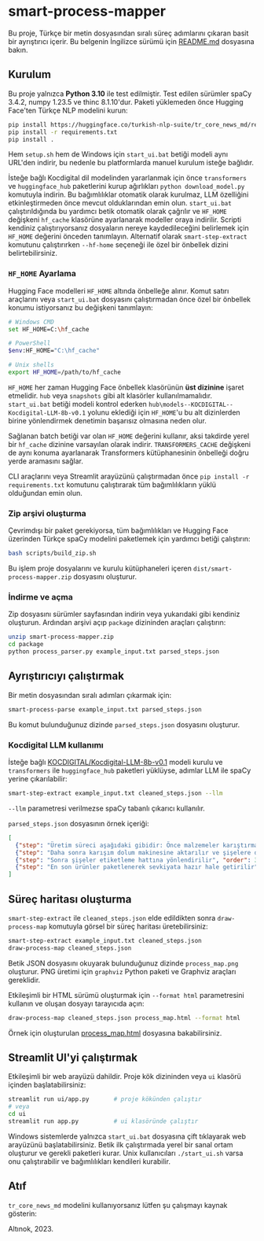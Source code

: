 # smart-process-mapper

Bu proje, Türkçe bir metin dosyasından sıralı süreç adımlarını çıkaran basit bir ayrıştırıcı içerir.
Bu belgenin İngilizce sürümü için [README.md](README.md) dosyasına bakın.

## Kurulum

Bu proje yalnızca **Python 3.10** ile test edilmiştir.
Test edilen sürümler spaCy 3.4.2, numpy 1.23.5 ve thinc 8.1.10'dur. Paketi yüklemeden önce Hugging Face'ten Türkçe NLP modelini kurun:
```bash
pip install https://huggingface.co/turkish-nlp-suite/tr_core_news_md/resolve/main/tr_core_news_md-1.0-py3-none-any.whl
pip install -r requirements.txt
pip install .
```

Hem `setup.sh` hem de Windows için `start_ui.bat` betiği modeli aynı URL'den indirir, bu nedenle bu platformlarda manuel kurulum isteğe bağlıdır.

İsteğe bağlı Kocdigital dil modelinden yararlanmak için önce `transformers` ve `huggingface_hub` paketlerini kurup ağırlıkları `python download_model.py` komutuyla indirin. Bu bağımlılıklar otomatik olarak kurulmaz, LLM özelliğini etkinleştirmeden önce mevcut olduklarından emin olun.
`start_ui.bat` çalıştırıldığında bu yardımcı betik otomatik olarak çağrılır ve `HF_HOME` değişkeni `hf_cache` klasörüne ayarlanarak modeller oraya indirilir. Scripti kendiniz çalıştırıyorsanız dosyaların nereye kaydedileceğini belirlemek için `HF_HOME` değerini önceden tanımlayın. 
Alternatif olarak `smart-step-extract` komutunu çalıştırırken `--hf-home` seçeneği ile özel bir önbellek dizini belirtebilirsiniz.

### `HF_HOME` Ayarlama

Hugging Face modelleri `HF_HOME` altında önbelleğe alınır. Komut satırı araçlarını veya `start_ui.bat` dosyasını çalıştırmadan önce özel bir önbellek konumu istiyorsanız bu değişkeni tanımlayın:
```bash
# Windows CMD
set HF_HOME=C:\hf_cache

# PowerShell
$env:HF_HOME="C:\hf_cache"

# Unix shells
export HF_HOME=/path/to/hf_cache
```

`HF_HOME` her zaman Hugging Face önbellek klasörünün **üst dizinine** işaret etmelidir. `hub` veya `snapshots` gibi alt klasörler kullanılmamalıdır. `start_ui.bat` betiği modeli kontrol ederken `hub\models--KOCDIGITAL--Kocdigital-LLM-8b-v0.1` yolunu eklediği için `HF_HOME`'u bu alt dizinlerden birine yönlendirmek denetimin başarısız olmasına neden olur.

Sağlanan batch betiği var olan `HF_HOME` değerini kullanır, aksi takdirde yerel bir `hf_cache` dizinine varsayılan olarak indirir.
`TRANSFORMERS_CACHE` değişkeni de aynı konuma ayarlanarak Transformers
kütüphanesinin önbelleği doğru yerde aramasını sağlar.

CLI araçlarını veya Streamlit arayüzünü çalıştırmadan önce `pip install -r requirements.txt` komutunu çalıştırarak tüm bağımlılıkların yüklü olduğundan emin olun.

### Zip arşivi oluşturma

Çevrimdışı bir paket gerekiyorsa, tüm bağımlılıkları ve Hugging Face üzerinden Türkçe spaCy modelini paketlemek için yardımcı betiği çalıştırın:
```bash
bash scripts/build_zip.sh
```

Bu işlem proje dosyalarını ve kurulu kütüphaneleri içeren `dist/smart-process-mapper.zip` dosyasını oluşturur.

### İndirme ve açma

Zip dosyasını sürümler sayfasından indirin veya yukarıdaki gibi kendiniz oluşturun. Ardından arşivi açıp `package` dizininden araçları çalıştırın:
```bash
unzip smart-process-mapper.zip
cd package
python process_parser.py example_input.txt parsed_steps.json
```

## Ayrıştırıcıyı çalıştırmak

Bir metin dosyasından sıralı adımları çıkarmak için:
```bash
smart-process-parse example_input.txt parsed_steps.json
```

Bu komut bulunduğunuz dizinde ``parsed_steps.json`` dosyasını oluşturur.

### Kocdigital LLM kullanımı

İsteğe bağlı [KOCDIGITAL/Kocdigital-LLM-8b-v0.1](https://huggingface.co/KOCDIGITAL/Kocdigital-LLM-8b-v0.1) modeli kurulu ve `transformers` ile `huggingface_hub` paketleri yüklüyse, adımlar LLM ile spaCy yerine çıkarılabilir:
```bash
smart-step-extract example_input.txt cleaned_steps.json --llm
```

``--llm`` parametresi verilmezse spaCy tabanlı çıkarıcı kullanılır.

``parsed_steps.json`` dosyasının örnek içeriği:
```json
[
  {"step": "Üretim süreci aşağıdaki gibidir: Önce malzemeler karıştırma bölümünde iyice karıştırılır", "order": 1},
  {"step": "Daha sonra karışım dolum makinesine aktarılır ve şişelere doldurulur", "order": 2},
  {"step": "Sonra şişeler etiketleme hattına yönlendirilir", "order": 3},
  {"step": "En son ürünler paketlenerek sevkiyata hazır hale getirilir", "order": 4}
]
```

## Süreç haritası oluşturma

``smart-step-extract`` ile ``cleaned_steps.json`` elde edildikten sonra ``draw-process-map`` komutuyla görsel bir süreç haritası üretebilirsiniz:
```bash
smart-step-extract example_input.txt cleaned_steps.json
draw-process-map cleaned_steps.json
```

Betik JSON dosyasını okuyarak bulunduğunuz dizinde ``process_map.png`` oluşturur. PNG üretimi için ``graphviz`` Python paketi ve Graphviz araçları gereklidir.

Etkileşimli bir HTML sürümü oluşturmak için ``--format html`` parametresini kullanın ve oluşan dosyayı tarayıcıda açın:
```bash
draw-process-map cleaned_steps.json process_map.html --format html
```

Örnek için oluşturulan [process_map.html](process_map.html) dosyasına bakabilirsiniz.

## Streamlit UI'yi çalıştırmak

Etkileşimli bir web arayüzü dahildir. Proje kök dizininden veya `ui` klasörü içinden başlatabilirsiniz:
```bash
streamlit run ui/app.py       # proje kökünden çalıştır
# veya
cd ui
streamlit run app.py          # ui klasöründe çalıştır
```

Windows sistemlerde yalnızca `start_ui.bat` dosyasına çift tıklayarak web arayüzünü başlatabilirsiniz. Betik ilk çalıştırmada yerel bir sanal ortam oluşturur ve gerekli paketleri kurar. Unix kullanıcıları `./start_ui.sh` varsa onu çalıştırabilir ve bağımlılıkları kendileri kurabilir.

## Atıf

`tr_core_news_md` modelini kullanıyorsanız lütfen şu çalışmayı kaynak gösterin:

Altınok, 2023.
